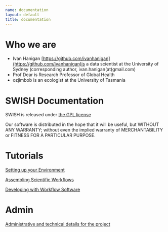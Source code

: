 ```yaml
---
name: documentation
layout: default
title: documentation
---
```


# Who we are

- Ivan Hanigan [https://github.com/ivanhanigan](https://github.com/ivanhanigan)is a data scientist at the University of Sydney (corresponding author,  ivan.hanigan(at)gmail.com)
- Prof Dear is Research Professor of Global Health
- ozjimbob is an ecologist at the University of Tasmania

# SWISH Documentation

SWISH is released under [the GPL license](http://www.opensource.org/licenses/gpl-license.php)

Our software is distributed in the hope that it will be useful, but
WITHOUT ANY WARRANTY; without even the implied warranty of
MERCHANTABILITY or FITNESS FOR A PARTICULAR PURPOSE.

# Tutorials

[Setting up your Environment](/setting-up.html)

[Assembling Scientific Workflows](/assembling-workflows.html)

[Developing with Workflow Software](/developing-with-workflows.html)

# Admin

[Administrative and technical details for the project](/admin.html)
